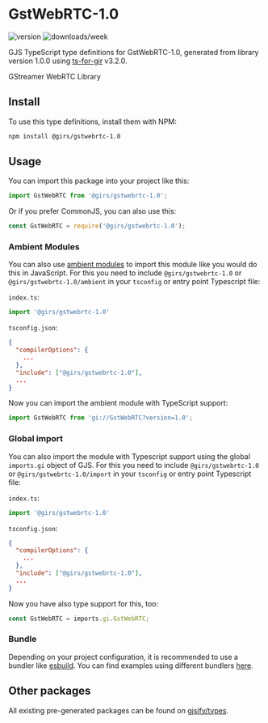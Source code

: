 
# GstWebRTC-1.0

![version](https://img.shields.io/npm/v/@girs/gstwebrtc-1.0)
![downloads/week](https://img.shields.io/npm/dw/@girs/gstwebrtc-1.0)


GJS TypeScript type definitions for GstWebRTC-1.0, generated from library version 1.0.0 using [ts-for-gir](https://github.com/gjsify/ts-for-gir) v3.2.0.

GStreamer WebRTC Library

## Install

To use this type definitions, install them with NPM:
```bash
npm install @girs/gstwebrtc-1.0
```

## Usage

You can import this package into your project like this:
```ts
import GstWebRTC from '@girs/gstwebrtc-1.0';
```

Or if you prefer CommonJS, you can also use this:
```ts
const GstWebRTC = require('@girs/gstwebrtc-1.0');
```

### Ambient Modules

You can also use [ambient modules](https://github.com/gjsify/ts-for-gir/tree/main/packages/cli#ambient-modules) to import this module like you would do this in JavaScript.
For this you need to include `@girs/gstwebrtc-1.0` or `@girs/gstwebrtc-1.0/ambient` in your `tsconfig` or entry point Typescript file:

`index.ts`:
```ts
import '@girs/gstwebrtc-1.0'
```

`tsconfig.json`:
```json
{
  "compilerOptions": {
    ...
  },
  "include": ["@girs/gstwebrtc-1.0"],
  ...
}
```

Now you can import the ambient module with TypeScript support: 

```ts
import GstWebRTC from 'gi://GstWebRTC?version=1.0';
```

### Global import

You can also import the module with Typescript support using the global `imports.gi` object of GJS.
For this you need to include `@girs/gstwebrtc-1.0` or `@girs/gstwebrtc-1.0/import` in your `tsconfig` or entry point Typescript file:

`index.ts`:
```ts
import '@girs/gstwebrtc-1.0'
```

`tsconfig.json`:
```json
{
  "compilerOptions": {
    ...
  },
  "include": ["@girs/gstwebrtc-1.0"],
  ...
}
```

Now you have also type support for this, too:

```ts
const GstWebRTC = imports.gi.GstWebRTC;
```

### Bundle

Depending on your project configuration, it is recommended to use a bundler like [esbuild](https://esbuild.github.io/). You can find examples using different bundlers [here](https://github.com/gjsify/ts-for-gir/tree/main/examples).

## Other packages

All existing pre-generated packages can be found on [gjsify/types](https://github.com/gjsify/types).

